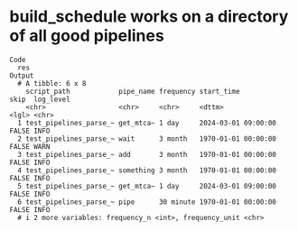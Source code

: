 # build_schedule works on a directory of all good pipelines

    Code
      res
    Output
      # A tibble: 6 x 8
        script_path            pipe_name frequency start_time          skip  log_level
        <chr>                  <chr>     <chr>     <dttm>              <lgl> <chr>    
      1 test_pipelines_parse_~ get_mtca~ 1 day     2024-03-01 09:00:00 FALSE INFO     
      2 test_pipelines_parse_~ wait      3 month   1970-01-01 00:00:00 FALSE WARN     
      3 test_pipelines_parse_~ add       3 month   1970-01-01 00:00:00 FALSE INFO     
      4 test_pipelines_parse_~ something 3 month   1970-01-01 00:00:00 FALSE INFO     
      5 test_pipelines_parse_~ get_mtca~ 1 day     2024-03-01 09:00:00 FALSE INFO     
      6 test_pipelines_parse_~ pipe      30 minute 1970-01-01 00:00:00 FALSE INFO     
      # i 2 more variables: frequency_n <int>, frequency_unit <chr>

